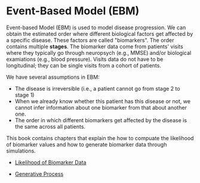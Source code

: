 # Event-Based Model (EBM)

Event-based Model (EBM) is used to model disease progression. We can obtain the estimated order where different biological factors get affected by a specific disease. These factors are called "biomarkers". The order contains multiple **stages**. The biomarker data come from patients' visits where they typically go through neuropsych (e.g., MMSE) and/or biological examiations (e.g., blood pressure).  Visits data do not have to be longitudinal; they can be single visits from a cohort of patients. 

We have several assumptions in EBM:
- The disease is irreversible (i.e., a patient cannot go from stage 2 to stage 1)
- When we already know whether this patient has this disease or not, we cannot infer information about one biomarker from that about another one. 
- The order in which different biomarkers get affected by the disease is the same across all patients.

This book contains chapters that explain the how to compuate the likelihood of biomarker values and how to generate biomarker data through simulations. 

- [Likelihood of Biomarker Data](./distributions.ipynb)

- [Generative Process](./generative_process.ipynb)